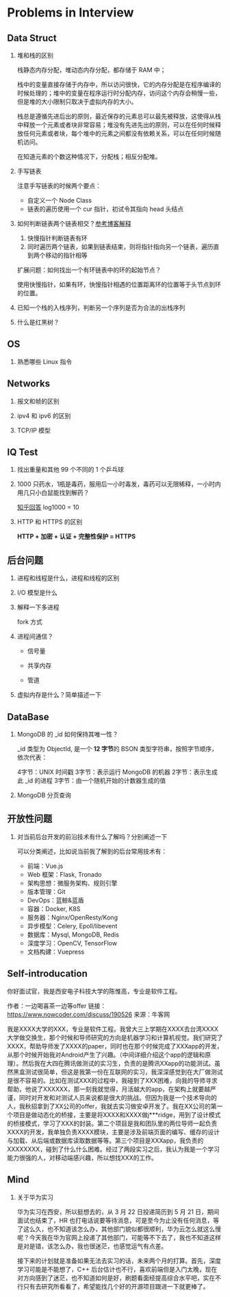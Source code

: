 # Problems in Interview

## Data Struct

1. 堆和栈的区别

   栈静态内存分配，堆动态内存分配，都存储于 RAM 中；

   栈中的变量直接存储于内存中，所以访问很快，它的内存分配是在程序编译的时候处理的；堆中的变量在程序运行时分配内存，访问这个内存会稍慢一些，但是堆的大小限制只取决于虚拟内存的大小。

   栈总是遵循先进后出的原则，最近保存的元素总可以最先被释放，这使得从栈中释放一个元素或者块非常容易；堆没有先进先出的原则，可以在任何时候释放任何元素或者块，每个堆中的元素之间都没有依赖关系，可以在任何时候随机访问。

   在知道元素的个数这种情况下，分配栈；相反分配堆。

2. 手写链表

    注意手写链表的时候两个要点：
    - 自定义一个 Node Class
    - 链表的遍历使用一个 cur 指针，初试令其指向 head 头结点

3. 如何判断链表两个链表相交？[参考博客解释](./leetcode_problem.html#intersection-of-linked-list)

   1. 快慢指针判断链表有环
   2. 同时遍历两个链表，如果到链表结束，则将指针指向另一个链表，遍历直到两个移动的指针相等

    扩展问题：如何找出一个有环链表中的环的起始节点？

    使用快慢指针，如果有环，快慢指针相遇的位置距离环的位置等于头节点到环的位置。

4. 已知一个栈的入栈序列，判断另一个序列是否为合法的出栈序列

5. 什么是红黑树？

## OS

1. 熟悉哪些 Linux 指令


## Networks

1. 报文和帧的区别

2. ipv4 和 ipv6 的区别

3. TCP/IP 模型

## IQ Test

1. 找出重量和其他 99 个不同的 1 个乒乓球

2. 1000 只药水，1瓶是毒药，服用后一小时毒发，毒药可以无限稀释，一小时内用几只小白鼠能找到解药？

    [知乎回答](https://zhuanlan.zhihu.com/p/24375080) log1000 = 10

3. HTTP 和 HTTPS 的区别

   **HTTP + 加密 + 认证 + 完整性保护 = HTTPS**

## 后台问题

1. 进程和线程是什么，进程和线程的区别

2. I/O 模型是什么

3. 解释一下多进程

    fork 方式

4. 进程间通信？

    - 信号量

    - 共享内存

    - 管道

5. 虚拟内存是什么？简单描述一下

## DataBase

1. MongoDB 的 _id 如何保持其唯一性？

    _id 类型为 ObjectId, 是一个 **12 字节**的 BSON 类型字符串，按照字节顺序，依次代表：

    4字节：UNIX 时间戳
    3字节：表示运行 MongoDB 的机器
    2字节：表示生成此 _id 的进程
    3字节：由一个随机开始的计数器生成的值

2. MongoDB 分页查询

## 开放性问题

1. 对当前后台开发的前沿技术有什么了解吗？分别阐述一下

    可以分类阐述，比如说当前我了解到的后台常用技术有：
    - 前端：Vue.js
    - Web 框架：Flask, Tronado
    - 架构思想：微服务架构、规则引擎
    - 版本管理：Git
    - DevOps：蓝鲸&蓝盾
    - 容器：Docker, K8S
    - 服务器：Nginx/OpenResty/Kong
    - 异步模型：Celery, Epoll/libevent
    - 数据库：Mysql, MongoDB, Redis
    - 深度学习：OpenCV, TensorFlow
    - 文档构建：Vuepress


## Self-introducation

你好面试官，我是西安电子科技大学的陈惟高，专业是软件工程。

作者：一边喝喜茶一边等offer
链接：https://www.nowcoder.com/discuss/190526
来源：牛客网

我是XXXX大学的XXX，专业是软件工程。我曾大三上学期在XXXX去台湾XXXX大学做交换生，那个时候和导师研究的方向是机器学习和计算机视觉。我们研究了XXXX，帮助导师发了XXXX的paper，同时也在那个时候完成了XXXapp的开发，从那个时候开始我对Android产生了兴趣。（中间详细介绍这个app的逻辑和原理）。然后我在大四在腾讯做测试的实习生，负责的是腾讯XXapp的功能测试。虽然黑盒测试很简单，但这是我第一份在互联网的实习，我深深感觉到在大厂做测试是很不容易的。比如在测试XXX的过程中，我碰到了XXX困难，向我的导师寻求帮助，他说了XXXXXX，那一刻我就觉得，月活越大的app，在架构上就要越严谨，同时对开发和对测试人员来说都是很大的挑战。但因为我是一个技术导向的人，我秋招拿到了XX公司的offer，我就去实习做安卓开发了。我在XX公司的第一个项目是做动态化的桥接，主要是将XXXX和XXXX做j***ridge，用到了设计模式的桥接模式，学习了XXX的封装。第二个项目是我和团队里的两位导师一起负责XXXX的开发，我单独负责XXXX模块，主要是涉及前端页面的编写、缓存的设计与加载、从后端或数据库读取数据等等。第三个项目是XXXapp，我负责的XXXXXXXX，碰到了什么什么困难。经过了两段实习之后，我认为我是一个学习能力很强的人，对移动端感兴趣，所以想找XXX的工作。

## Mind

1. 关于华为实习

    华为实习在西安，所以挺想去的，从 3 月 22 日投递简历到 5 月 21 日，期间面试也结束了，HR 也打电话说要等待消息，可是至今为止没有任何消息，等了这么久，也不知道该怎么办，其他部门貌似都很顺利，华为云怎么就这么慢呢？今天我在华为官网上投递了其他部门，可能等不下去了，我也不知道这样是对是错，该怎么办，我也很迷茫，也感觉运气有点差。

    接下来的计划就是准备如果无法去实习的话，未来两个月的打算。首先，深度学习可能是不能想了，C++ 后台估计也不行，喜欢前端但是入门太晚，现在对方向感到了迷茫，也不知道如何是好，刷题看面经提高综合水平吧，实在不行只有去研究所看看了，希望能找几个好的开源项目跟进一下就更棒了。